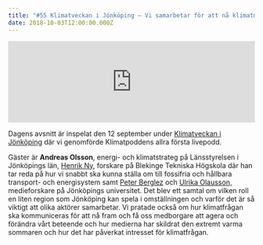 ```yaml
---
title: "#55 Klimatveckan i Jönköping – Vi samarbetar för att nå klimatmålen"
date: 2018-10-03T12:00:00.000Z
---
```


<iframe src="https://w.soundcloud.com/player/?url=https%3A//api.soundcloud.com/tracks/509047137&amp;color=%23001665&amp;auto_play=false&amp;hide_related=false&amp;show_comments=true&amp;show_user=true&amp;show_reposts=false&amp;show_teaser=true" width="100%" height="166" frameborder="no" scrolling="no"></iframe>

Dagens avsnitt är inspelat den 12 september under [Klimatveckan i Jönköping](https://klimatveckan.klimatradet.se/) där vi genomförde Klimatpoddens allra första livepodd.

Gäster är **Andreas Olsson**, energi- och klimatstrateg på Länsstyrelsen i Jönköpings län, [Henrik Ny](https://www.bth.se/staff/henrik-ny-hny/), forskare på Blekinge Tekniska Högskola där han tar reda på hur vi snabbt ska kunna ställa om till fossifria och hållbara transport- och energisystem samt [Peter Berglez](https://ju.se/forskning/manadens-forskare/manadens-forskare/2016-06-01-peter-berglez.html) och [Ulrika Olausson,](https://ju.se/personinfo.html?sign=olaulr) medieforskare på Jönköpings universitet. Det blev ett samtal om vilken roll en liten region som Jönköping kan spela i omställningen och varför det är så viktigt att olika aktörer samarbetar. Vi pratade också om hur klimatfrågan ska kommuniceras för att nå fram och få oss medborgare att agera och förändra vårt beteende och hur medierna har skildrat den extremt varma sommaren och hur det har påverkat intresset för klimatfrågan.
